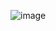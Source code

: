 ![image](https://user-images.githubusercontent.com/89855562/214669063-bd316e4e-7afe-4e2c-9dbc-534d447bfc6a.png)
